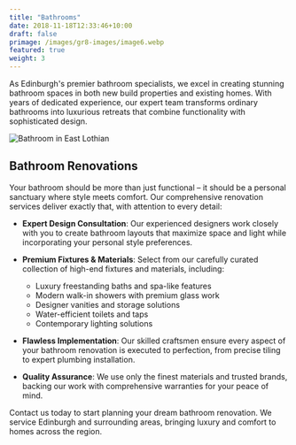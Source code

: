 ```yaml
---
title: "Bathrooms"
date: 2018-11-18T12:33:46+10:00
draft: false
primage: /images/gr8-images/image6.webp
featured: true
weight: 3
---
```


As Edinburgh's premier bathroom specialists, we excel in creating stunning bathroom spaces in both new build properties and existing homes. With years of dedicated experience, our expert team transforms ordinary bathrooms into luxurious retreats that combine functionality with sophisticated design.

<!--more-->

![Bathroom in East Lothian](https://gr8constructionprojects.com/images/gr8-images/image6.webp)

## Bathroom Renovations

Your bathroom should be more than just functional – it should be a personal sanctuary where style meets comfort. Our comprehensive renovation services deliver exactly that, with attention to every detail:

- **Expert Design Consultation**: Our experienced designers work closely with you to create bathroom layouts that maximize space and light while incorporating your personal style preferences.

- **Premium Fixtures & Materials**: Select from our carefully curated collection of high-end fixtures and materials, including:

  - Luxury freestanding baths and spa-like features
  - Modern walk-in showers with premium glass work
  - Designer vanities and storage solutions
  - Water-efficient toilets and taps
  - Contemporary lighting solutions

- **Flawless Implementation**: Our skilled craftsmen ensure every aspect of your bathroom renovation is executed to perfection, from precise tiling to expert plumbing installation.

- **Quality Assurance**: We use only the finest materials and trusted brands, backing our work with comprehensive warranties for your peace of mind.

Contact us today to start planning your dream bathroom renovation. We service Edinburgh and surrounding areas, bringing luxury and comfort to homes across the region.
